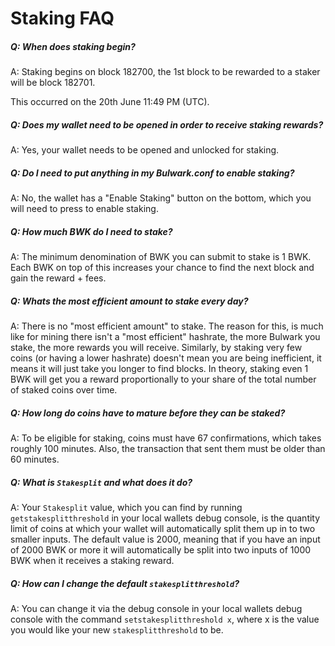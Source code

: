# Staking FAQ

##### Q: When does staking begin?

A: Staking begins on block 182700, the 1st block to be rewarded to a staker will be block 182701.

This occurred on the 20th June 11:49 PM (UTC).

##### Q: Does my wallet need to be opened in order to receive staking rewards?

A: Yes, your wallet needs to be opened and unlocked for staking.

##### Q: Do I need to put anything in my Bulwark.conf to enable staking?

A: No, the wallet has a "Enable Staking" button on the bottom, which you will need to press to enable staking.

##### Q: How much BWK do I need to stake?

A: The minimum denomination of BWK you can submit to stake is 1 BWK. Each BWK on top of this increases your chance to find the next block and gain the reward + fees.

##### Q: Whats the most efficient amount to stake every day?

A: There is no "most efficient amount" to stake. The reason for this, is much like for mining there isn't a "most efficient" hashrate, the more Bulwark you stake, the more rewards you will receive. Similarly, by staking very few coins (or having a lower hashrate) doesn't mean you are being inefficient, it means it will just take you longer to find blocks. In theory, staking even 1 BWK will get you a reward proportionally to your share of the total number of staked coins over time.

##### Q: How long do coins have to mature before they can be staked?

A: To be eligible for staking, coins must have 67 confirmations, which takes roughly 100 minutes. Also, the transaction that sent them must be older than 60 minutes.

##### Q: What is `Stakesplit` and what does it do?

A: Your `Stakesplit` value, which you can find by running `getstakesplitthreshold` in your local wallets debug console, is the quantity limit of coins at which your wallet will automatically split them up in to two smaller inputs. The default value is 2000, meaning that if you have an input of 2000 BWK or more it will automatically be split into two inputs of 1000 BWK when it receives a staking reward.

##### Q: How can I change the default `stakesplitthreshold`?

A: You can change it via the debug console in your local wallets debug console with the command `setstakesplitthreshold x`, where x is the value you would like your new `stakesplitthreshold` to be.
